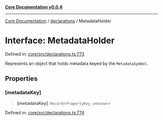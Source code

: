 [**Core Documentation v0.0.4**](../../README.md)

***

[Core Documentation](../../modules.md) / [declarations](../README.md) / MetadataHolder

# Interface: MetadataHolder

Defined in: [core/src/declarations.ts:773](https://github.com/stonemjs/core/blob/e4675fc5d1a8e120fdb4d54e226a2496fdda3681/src/declarations.ts#L773)

Represents an object that holds metadata keyed by the `MetadataSymbol`.

## Properties

### \[metadataKey\]

> **\[metadataKey\]**: `Record`\<`PropertyKey`, `unknown`\>

Defined in: [core/src/declarations.ts:774](https://github.com/stonemjs/core/blob/e4675fc5d1a8e120fdb4d54e226a2496fdda3681/src/declarations.ts#L774)
